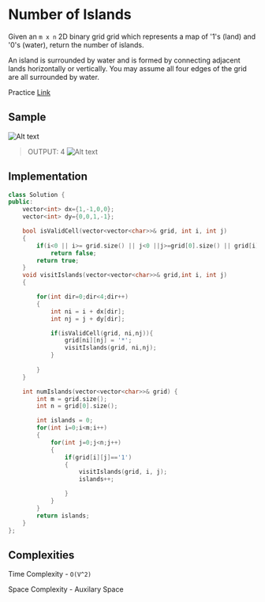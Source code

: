 # Number of Islands


Given an ```m x n``` 2D binary grid grid which represents a map of '1's (land) and '0's (water), return the number of islands.

An island is surrounded by water and is formed by connecting adjacent lands horizontally or vertically. You may assume all four edges of the grid are all surrounded by water.

Practice [Link](https://leetcode.com/problems/number-of-islands/description/)

## Sample
![Alt text](/images/graph-a.png)
> OUTPUT: 4
> ![Alt text](/images/graph-b.png)



## Implementation
```cpp
class Solution {
public:
    vector<int> dx={1,-1,0,0};
    vector<int> dy={0,0,1,-1};

    bool isValidCell(vector<vector<char>>& grid, int i, int j)
    {
        if(i<0 || i>= grid.size() || j<0 ||j>=grid[0].size() || grid[i][j]!='1')
            return false;
        return true;
    }
    void visitIslands(vector<vector<char>>& grid,int i, int j)
    {

        for(int dir=0;dir<4;dir++)
        {
            int ni = i + dx[dir];
            int nj = j + dy[dir];

            if(isValidCell(grid, ni,nj)){
                grid[ni][nj] = '*';
                visitIslands(grid, ni,nj);
            }
                
        }
    }

    int numIslands(vector<vector<char>>& grid) {
        int m = grid.size();
        int n = grid[0].size();

        int islands = 0;
        for(int i=0;i<m;i++)
        {
            for(int j=0;j<n;j++)
            {
                if(grid[i][j]=='1')
                {
                    visitIslands(grid, i, j);
                    islands++;

                }
            }
        }
        return islands;
    }
};
```

## Complexities
Time Complexity - ```O(V^2)```

Space Complexity - Auxilary Space